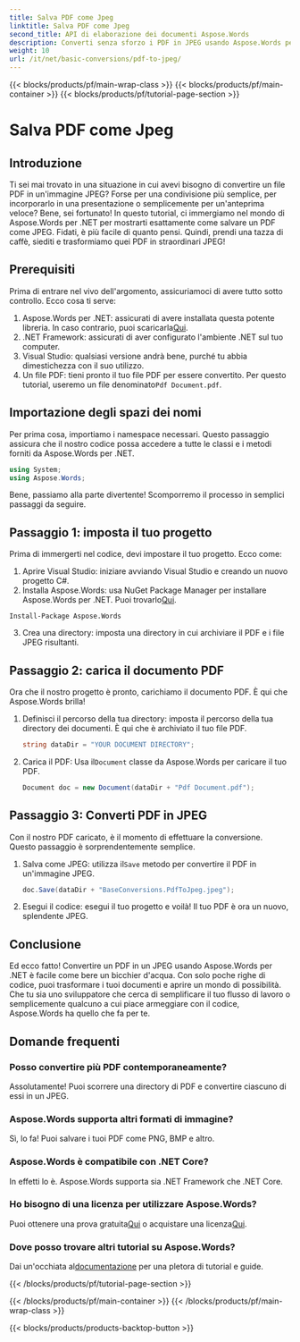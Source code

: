 ```yaml
---
title: Salva PDF come Jpeg
linktitle: Salva PDF come Jpeg
second_title: API di elaborazione dei documenti Aspose.Words
description: Converti senza sforzo i PDF in JPEG usando Aspose.Words per .NET. Segui la nostra guida dettagliata con esempi e FAQ. Perfetto per sviluppatori e appassionati.
weight: 10
url: /it/net/basic-conversions/pdf-to-jpeg/
---
```


{{< blocks/products/pf/main-wrap-class >}}
{{< blocks/products/pf/main-container >}}
{{< blocks/products/pf/tutorial-page-section >}}

# Salva PDF come Jpeg

## Introduzione

Ti sei mai trovato in una situazione in cui avevi bisogno di convertire un file PDF in un'immagine JPEG? Forse per una condivisione più semplice, per incorporarlo in una presentazione o semplicemente per un'anteprima veloce? Bene, sei fortunato! In questo tutorial, ci immergiamo nel mondo di Aspose.Words per .NET per mostrarti esattamente come salvare un PDF come JPEG. Fidati, è più facile di quanto pensi. Quindi, prendi una tazza di caffè, siediti e trasformiamo quei PDF in straordinari JPEG!

## Prerequisiti

Prima di entrare nel vivo dell'argomento, assicuriamoci di avere tutto sotto controllo. Ecco cosa ti serve:

1. Aspose.Words per .NET: assicurati di avere installata questa potente libreria. In caso contrario, puoi scaricarla[Qui](https://releases.aspose.com/words/net/).
2. .NET Framework: assicurati di aver configurato l'ambiente .NET sul tuo computer.
3. Visual Studio: qualsiasi versione andrà bene, purché tu abbia dimestichezza con il suo utilizzo.
4.  Un file PDF: tieni pronto il tuo file PDF per essere convertito. Per questo tutorial, useremo un file denominato`Pdf Document.pdf`.

## Importazione degli spazi dei nomi

Per prima cosa, importiamo i namespace necessari. Questo passaggio assicura che il nostro codice possa accedere a tutte le classi e i metodi forniti da Aspose.Words per .NET.

```csharp
using System;
using Aspose.Words;
```

Bene, passiamo alla parte divertente! Scomporremo il processo in semplici passaggi da seguire.

## Passaggio 1: imposta il tuo progetto

Prima di immergerti nel codice, devi impostare il tuo progetto. Ecco come:

1. Aprire Visual Studio: iniziare avviando Visual Studio e creando un nuovo progetto C#.
2.  Installa Aspose.Words: usa NuGet Package Manager per installare Aspose.Words per .NET. Puoi trovarlo[Qui](https://releases.aspose.com/words/net/).

```shell
Install-Package Aspose.Words
```

3. Crea una directory: imposta una directory in cui archiviare il PDF e i file JPEG risultanti.

## Passaggio 2: carica il documento PDF

Ora che il nostro progetto è pronto, carichiamo il documento PDF. È qui che Aspose.Words brilla!

1. Definisci il percorso della tua directory: imposta il percorso della tua directory dei documenti. È qui che è archiviato il tuo file PDF.

    ```csharp
    string dataDir = "YOUR DOCUMENT DIRECTORY";
    ```

2.  Carica il PDF: Usa il`Document` classe da Aspose.Words per caricare il tuo PDF.

    ```csharp
    Document doc = new Document(dataDir + "Pdf Document.pdf");
    ```

## Passaggio 3: Converti PDF in JPEG

Con il nostro PDF caricato, è il momento di effettuare la conversione. Questo passaggio è sorprendentemente semplice.

1.  Salva come JPEG: utilizza il`Save` metodo per convertire il PDF in un'immagine JPEG.

    ```csharp
    doc.Save(dataDir + "BaseConversions.PdfToJpeg.jpeg");
    ```

2. Esegui il codice: esegui il tuo progetto e voilà! Il tuo PDF è ora un nuovo, splendente JPEG.

## Conclusione

Ed ecco fatto! Convertire un PDF in un JPEG usando Aspose.Words per .NET è facile come bere un bicchier d'acqua. Con solo poche righe di codice, puoi trasformare i tuoi documenti e aprire un mondo di possibilità. Che tu sia uno sviluppatore che cerca di semplificare il tuo flusso di lavoro o semplicemente qualcuno a cui piace armeggiare con il codice, Aspose.Words ha quello che fa per te.

## Domande frequenti

### Posso convertire più PDF contemporaneamente?
Assolutamente! Puoi scorrere una directory di PDF e convertire ciascuno di essi in un JPEG.

### Aspose.Words supporta altri formati di immagine?
Sì, lo fa! Puoi salvare i tuoi PDF come PNG, BMP e altro.

### Aspose.Words è compatibile con .NET Core?
In effetti lo è. Aspose.Words supporta sia .NET Framework che .NET Core.

### Ho bisogno di una licenza per utilizzare Aspose.Words?
 Puoi ottenere una prova gratuita[Qui](https://releases.aspose.com/) o acquistare una licenza[Qui](https://purchase.aspose.com/buy).

### Dove posso trovare altri tutorial su Aspose.Words?
 Dai un'occhiata al[documentazione](https://reference.aspose.com/words/net/) per una pletora di tutorial e guide.

{{< /blocks/products/pf/tutorial-page-section >}}

{{< /blocks/products/pf/main-container >}}
{{< /blocks/products/pf/main-wrap-class >}}

{{< blocks/products/products-backtop-button >}}
